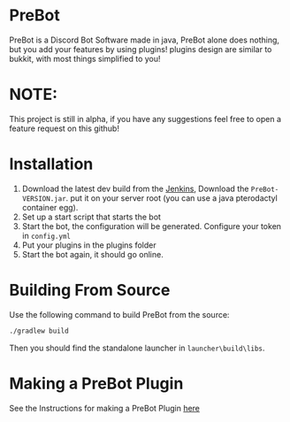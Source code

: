 # PreBot

PreBot is a Discord Bot Software made in java, PreBot alone does nothing,
but you add your features by using plugins! plugins design are similar to bukkit, with most things simplified to you!

# NOTE:

This project is still in alpha, if you have any suggestions feel free to open a feature request on this github!

# Installation

1. Download the latest dev build from the [Jenkins](https://ci.bluetree242.ml/job/PreBot),
   Download the `PreBot-VERSION.jar`. put it on your server root (you can use a java pterodactyl container egg).
2. Set up a start script that starts the bot
3. Start the bot, the configuration will be generated. Configure your token in `config.yml`
4. Put your plugins in the plugins folder
5. Start the bot again, it should go online.

# Building From Source

Use the following command to build PreBot from the source:

```bash
./gradlew build
```

Then you should find the standalone launcher in `launcher\build\libs`.

# Making a PreBot Plugin

See the Instructions for making a PreBot Plugin [here](MAKING_PLUGIN.md)